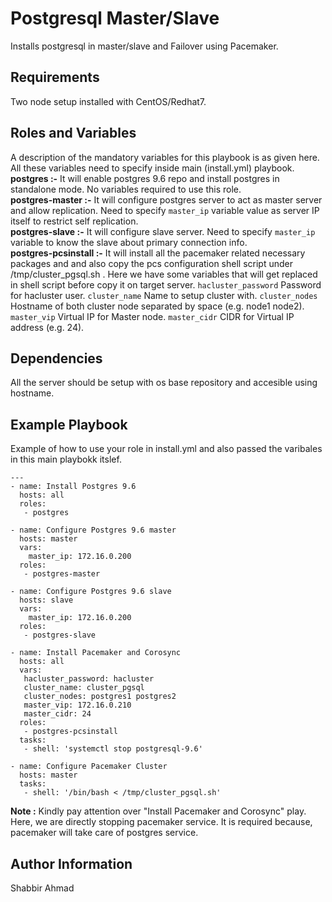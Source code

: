 Postgresql Master/Slave
=======================

Installs postgresql in master/slave and Failover using Pacemaker.

Requirements
------------

Two node setup installed with CentOS/Redhat7.

Roles and Variables
--------------

A description of the mandatory variables for this playbook is as given here. All these variables need to specify inside main (install.yml) playbook.<br/> 
**postgres :-** It will enable postgres 9.6 repo and install postgres in standalone mode. No variables required to use this role.<br/>
**postgres-master :-** It will configure postgres server to act as master server and allow replication. Need to specify `master_ip` variable value as server IP itself to restrict self replication.<br/>
**postgres-slave :-** It will configure slave server. Need to specify `master_ip` variable to know the slave about primary connection info.<br/>
**postgres-pcsinstall :-** It will install all the pacemaker related necessary packages and and also copy the pcs configuration shell script under /tmp/cluster_pgsql.sh . Here we have some variables that will get replaced in shell script before copy it on target server.
``hacluster_password`` Password for hacluster user.
``cluster_name`` Name to setup cluster with.
``cluster_nodes`` Hostname of both cluster node separated by space (e.g. node1 node2).
``master_vip`` Virtual IP for Master node.
``master_cidr`` CIDR for Virtual IP address (e.g. 24).

Dependencies
------------

All the server should be setup with os base repository and accesible using hostname.

Example Playbook
----------------

Example of how to use your role in install.yml and also passed the varibales in this main playbokk itslef. 

```
---
- name: Install Postgres 9.6
  hosts: all
  roles:
   - postgres

- name: Configure Postgres 9.6 master
  hosts: master
  vars:
    master_ip: 172.16.0.200
  roles:
   - postgres-master

- name: Configure Postgres 9.6 slave
  hosts: slave
  vars:
    master_ip: 172.16.0.200
  roles:
   - postgres-slave

- name: Install Pacemaker and Corosync
  hosts: all
  vars:
   hacluster_password: hacluster
   cluster_name: cluster_pgsql
   cluster_nodes: postgres1 postgres2
   master_vip: 172.16.0.210
   master_cidr: 24
  roles:
   - postgres-pcsinstall
  tasks:
   - shell: 'systemctl stop postgresql-9.6'

- name: Configure Pacemaker Cluster
  hosts: master
  tasks:
   - shell: '/bin/bash < /tmp/cluster_pgsql.sh'
```
**Note :** Kindly pay attention over "Install Pacemaker and Corosync" play. Here, we are directly stopping pacemaker service. It is required because, pacemaker will take care of postgres service.

Author Information
------------------

Shabbir Ahmad 

